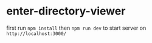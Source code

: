 # enter-directory-viewer

first run `npm install` then `npm run dev` to start server on `http://localhost:3000/`
